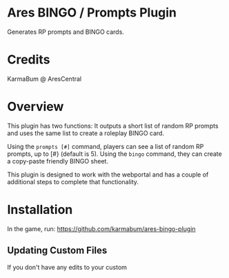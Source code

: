 # Ares BINGO / Prompts Plugin
Generates RP prompts and BINGO cards.

# Credits
KarmaBum @ AresCentral

# Overview
This plugin has two functions: It outputs a short list of random RP prompts and uses the same list to create a roleplay BINGO card.

Using the `prompts [#]` command, players can see a list of random RP prompts, up to [#} (default is 5).  Using the `bingo` command, they can create a copy-paste friendly BINGO sheet.

This plugin is designed to work with the webportal and has a couple of additional steps to complete that functionality.

# Installation

In the game, run: https://github.com/karmabum/ares-bingo-plugin

## Updating Custom Files

If you don't have any edits to your custom 
